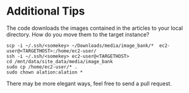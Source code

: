 Additional Tips
==============

The code downloads the images contained in the articles to your local directory. How do you move them to the target 
instance?

```
scp -i ~/.ssh/<somekey> ~/Downloads/media/image_bank/*  ec2-user@<TARGETHOST>:/home/ec2-user/
ssh -i ~/.ssh/<somekey> ec2-user@<TARGETHOST>
cd /mnt/data/site_data/media/image_bank
sudo cp /home/ec2-user/* .
sudo chown alation:alation *
```

There may be more elegant ways, feel free to send a pull request.

